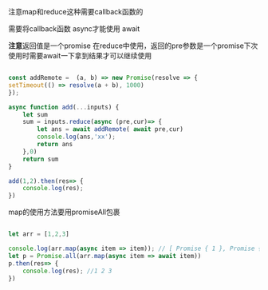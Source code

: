 注意map和reduce这种需要callback函数的

需要将callback函数 async才能使用 await

**注意**返回值是一个promise 在reduce中使用，返回的pre参数是一个promise下次使用时需要await一下拿到结果才可以继续使用

```js

const addRemote =  (a, b) => new Promise(resolve => {
setTimeout(() => resolve(a + b), 1000)
});

async function add(...inputs) {
    let sum 
    sum = inputs.reduce(async (pre,cur)=> {
        let ans = await addRemote( await pre,cur)
        console.log(ans,'xx');
        return ans
    },0)
    return sum
}

add(1,2).then(res=> {
    console.log(res);
})
```

map的使用方法要用promiseAll包裹

```js

let arr = [1,2,3]

console.log(arr.map(async item => item)); // [ Promise { 1 }, Promise { 2 }, Promise { 3 } ]
let p = Promise.all(arr.map(async item => await item))
p.then(res=> {
    console.log(res); //1 2 3 
})
```

